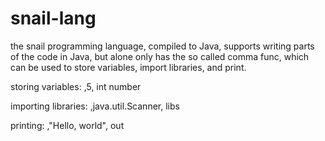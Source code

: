 # snail-lang
the snail programming language, compiled to Java, supports writing parts of the code in Java, but alone only has the so called comma func, which can be used to store variables, import libraries, and print.

storing variables:
,5, int number

importing libraries:
,java.util.Scanner, libs

printing:
,"Hello, world", out
